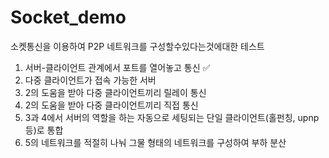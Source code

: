 # Socket_demo
소켓통신을 이용하여 P2P 네트워크를 구성할수있다는것에대한 테스트

1. 서버-클라이언트 관계에서 포트를 열어놓고 통신 ✅
2. 다중 클라이언트가 접속 가능한 서버
3. 2의 도움을 받아 다중 클라이언트끼리 릴레이 통신
4. 2의 도움을 받아 다중 클라이언트끼리 직접 통신
5. 3과 4에서 서버의 역할을 하는 자동으로 세팅되는 단일 클라이언트(홀펀칭, upnp등)로 통합
6. 5의 네트워크를 적절히 나눠 그물 형태의 네트워크를 구성하여 부하 분산